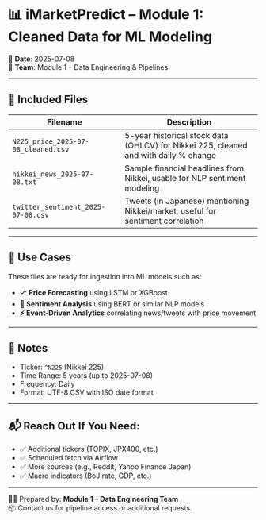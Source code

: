 # 📊 iMarketPredict – Module 1: Cleaned Data for ML Modeling

📅 **Date**: 2025-07-08  
👥 **Team**: Module 1 – Data Engineering & Pipelines

---

## 📁 Included Files

| Filename | Description |
|----------|-------------|
| `N225_price_2025-07-08_cleaned.csv` | 5-year historical stock data (OHLCV) for Nikkei 225, cleaned and with daily % change |
| `nikkei_news_2025-07-08.txt` | Sample financial headlines from Nikkei, usable for NLP sentiment modeling |
| `twitter_sentiment_2025-07-08.csv` | Tweets (in Japanese) mentioning Nikkei/market, useful for sentiment correlation |

---

## 🎯 Use Cases

These files are ready for ingestion into ML models such as:

- **📈 Price Forecasting** using LSTM or XGBoost
- **💬 Sentiment Analysis** using BERT or similar NLP models
- **⚡ Event-Driven Analytics** correlating news/tweets with price movement

---

## 📌 Notes

- Ticker: `^N225` (Nikkei 225)
- Time Range: 5 years (up to 2025-07-08)
- Frequency: Daily
- Format: UTF-8 CSV with ISO date format

---

## 📬 Reach Out If You Need:

- ✅ Additional tickers (TOPIX, JPX400, etc.)
- ✅ Scheduled fetch via Airflow
- ✅ More sources (e.g., Reddit, Yahoo Finance Japan)
- ✅ Macro indicators (BoJ rate, GDP, etc.)

---

👨‍💻 Prepared by: **Module 1 – Data Engineering Team**  
📦 Contact us for pipeline access or additional requests.


